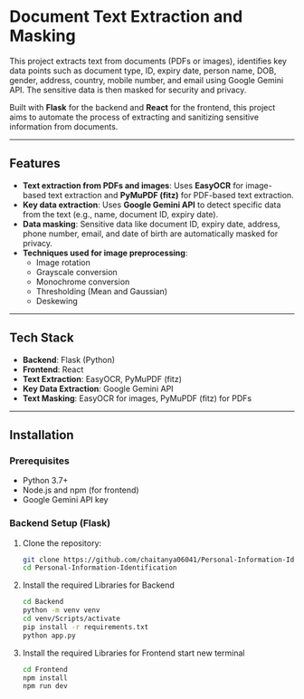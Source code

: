 # Document Text Extraction and Masking

This project extracts text from documents (PDFs or images), identifies key data points such as document type, ID, expiry date, person name, DOB, gender, address, country, mobile number, and email using Google Gemini API. The sensitive data is then masked for security and privacy.

Built with **Flask** for the backend and **React** for the frontend, this project aims to automate the process of extracting and sanitizing sensitive information from documents.

---

## Features

- **Text extraction from PDFs and images**: Uses **EasyOCR** for image-based text extraction and **PyMuPDF (fitz)** for PDF-based text extraction.
- **Key data extraction**: Uses **Google Gemini API** to detect specific data from the text (e.g., name, document ID, expiry date).
- **Data masking**: Sensitive data like document ID, expiry date, address, phone number, email, and date of birth are automatically masked for privacy.
- **Techniques used for image preprocessing**:
  - Image rotation
  - Grayscale conversion
  - Monochrome conversion
  - Thresholding (Mean and Gaussian)
  - Deskewing

---

## Tech Stack

- **Backend**: Flask (Python)
- **Frontend**: React
- **Text Extraction**: EasyOCR, PyMuPDF (fitz)
- **Key Data Extraction**: Google Gemini API
- **Text Masking**: EasyOCR for images, PyMuPDF (fitz) for PDFs

---

## Installation

### Prerequisites

- Python 3.7+
- Node.js and npm (for frontend)
- Google Gemini API key

### Backend Setup (Flask)

1. Clone the repository:
   ```bash
   git clone https://github.com/chaitanya06041/Personal-Information-Identification.git
   cd Personal-Information-Identification

2. Install the required Libraries for Backend
   ```bash
   cd Backend
   python -m venv venv
   cd venv/Scripts/activate
   pip install -r requirements.txt
   python app.py

3. Install the required Libraries for Frontend
   start new terminal
   ```bash
   cd Frontend
   npm install
   npm run dev
